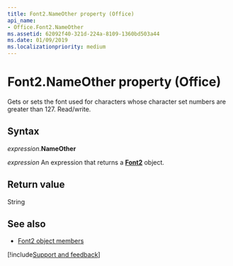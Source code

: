 ```yaml
---
title: Font2.NameOther property (Office)
api_name:
- Office.Font2.NameOther
ms.assetid: 62092f40-321d-224a-8109-1360bd503a44
ms.date: 01/09/2019
ms.localizationpriority: medium
---
```



# Font2.NameOther property (Office)

Gets or sets the font used for characters whose character set numbers are greater than 127. Read/write.


## Syntax

_expression_.**NameOther**

_expression_ An expression that returns a **[Font2](Office.Font2.md)** object.


## Return value

String


## See also

- [Font2 object members](overview/library-reference/font2-members-office.md)

[!include[Support and feedback](~/includes/feedback-boilerplate.md)]